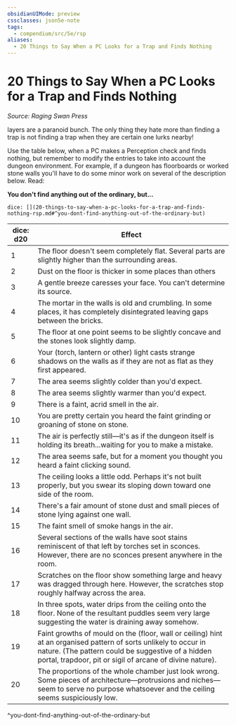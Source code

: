 ```yaml
---
obsidianUIMode: preview
cssclasses: json5e-note
tags:
  - compendium/src/5e/rsp
aliases:
  - 20 Things to Say When a PC Looks for a Trap and Finds Nothing
---
```

# 20 Things to Say When a PC Looks for a Trap and Finds Nothing
*Source: Raging Swan Press* 

layers are a paranoid bunch. The only thing they hate more than finding a trap is not finding a trap when they are certain one lurks nearby!

Use the table below, when a PC makes a Perception check and finds nothing, but remember to modify the entries to take into account the dungeon environment. For example, if a dungeon has floorboards or worked stone walls you'll have to do some minor work on several of the description below. Read:

**You don't find anything out of the ordinary, but...**

`dice: [](20-things-to-say-when-a-pc-looks-for-a-trap-and-finds-nothing-rsp.md#^you-dont-find-anything-out-of-the-ordinary-but)`

| dice: d20 | Effect |
|-----------|--------|
| 1 | The floor doesn't seem completely flat. Several parts are slightly higher than the surrounding areas. |
| 2 | Dust on the floor is thicker in some places than others |
| 3 | A gentle breeze caresses your face. You can't determine its source. |
| 4 | The mortar in the walls is old and crumbling. In some places, it has completely disintegrated leaving gaps between the bricks. |
| 5 | The floor at one point seems to be slightly concave and the stones look slightly damp. |
| 6 | Your (torch, lantern or other) light casts strange shadows on the walls as if they are not as flat as they first appeared. |
| 7 | The area seems slightly colder than you'd expect. |
| 8 | The area seems slightly warmer than you'd expect. |
| 9 | There is a faint, acrid smell in the air. |
| 10 | You are pretty certain you heard the faint grinding or groaning of stone on stone. |
| 11 | The air is perfectly still—it's as if the dungeon itself is holding its breath...waiting for you to make a mistake. |
| 12 | The area seems safe, but for a moment you thought you heard a faint clicking sound. |
| 13 | The ceiling looks a little odd. Perhaps it's not built properly, but you swear its sloping down toward one side of the room. |
| 14 | There's a fair amount of stone dust and small pieces of stone lying against one wall. |
| 15 | The faint smell of smoke hangs in the air. |
| 16 | Several sections of the walls have soot stains reminiscent of that left by torches set in sconces. However, there are no sconces present anywhere in the room. |
| 17 | Scratches on the floor show something large and heavy was dragged through here. However, the scratches stop roughly halfway across the area. |
| 18 | In three spots, water drips from the ceiling onto the floor. None of the resultant puddles seem very large suggesting the water is draining away somehow. |
| 19 | Faint growths of mould on the (floor, wall or ceiling) hint at an organised pattern of sorts unlikely to occur in nature. (The pattern could be suggestive of a hidden portal, trapdoor, pit or sigil of arcane of divine nature). |
| 20 | The proportions of the whole chamber just look wrong. Some pieces of architecture—protrusions and niches—seem to serve no purpose whatsoever and the ceiling seems suspiciously low. |
^you-dont-find-anything-out-of-the-ordinary-but
